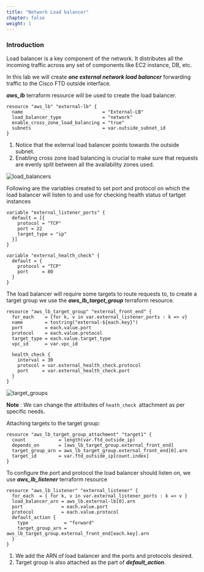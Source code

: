 ```yaml
---
title: "Network Load balancer"
chapter: false
weight: 1
---
```


### Introduction
Load balancer is a key component of the network. It distributes all the incoming traffic across any set of components like EC2 instance, DB, etc. 

In this lab we will create ***one external network load balancer*** forwarding traffic to the Cisco FTD outside interface.

***aws_lb*** terraform resource will be used to create the load balancer.  

```
resource "aws_lb" "external-lb" {
  name                             = "External-LB"
  load_balancer_type               = "network"
  enable_cross_zone_load_balancing = "true"
  subnets                          = var.outside_subnet_id
}
```

1. Notice that the external load balancer points towards the outside subnet.
2. Enabling cross zone load balancing is crucial to make sure that requests are evenly split between all the availability zones used. 
   
  ![load_balancers](//static/images/deploy_loadbalancers/lb.jpeg) 

Following are the variables created to set port and protocol on which the load balancer will listen to and use for checking health status of tartget instances 
```
variable "external_listener_ports" {
  default = [{
    protocol = "TCP"
    port = 22
    target_type = "ip"
  }]
}

variable "external_health_check" {
  default = {
    protocol = "TCP"
    port     = 80
  }
}
```

The load balancer will require some targets to route requests to, to create a target group we use the ***aws_lb_target_group*** terraform resource.

```
resource "aws_lb_target_group" "external_front_end" {
  for_each    = {for k, v in var.external_listener_ports : k => v}
  name        = tostring("external-${each.key}")
  port        = each.value.port
  protocol    = each.value.protocol
  target_type = each.value.target_type
  vpc_id      = var.vpc_id

  health_check {
    interval = 30
    protocol = var.external_health_check.protocol
    port     = var.external_health_check.port
  }
}
```    
  ![target_groups](//static/images/deploy_loadbalancers/target_groups.jpeg) 
  
 **Note** : We can change the attributes of ```heath_check ```attachment as per specific needs.

Attaching targets to the target group:

```
resource "aws_lb_target_group_attachment" "target1" {
  count            = length(var.ftd_outside_ip)
  depends_on       = [aws_lb_target_group.external_front_end]
  target_group_arn = aws_lb_target_group.external_front_end[0].arn
  target_id        = var.ftd_outside_ip[count.index]
}
```

To configure the port and protocol the load balancer should listen on, we use ***aws_lb_listener*** terraform resource

```
resource "aws_lb_listener" "external_listener" {
  for_each  = { for k, v in var.external_listener_ports : k => v }
  load_balancer_arn = aws_lb.external-lb[0].arn
  port              = each.value.port
  protocol          = each.value.protocol
  default_action {
    type             = "forward"
    target_group_arn = aws_lb_target_group.external_front_end[each.key].arn
  }
}
```
1. We add the ARN of load balancer and the ports and protocols desired. 
2. Target group is also attached as the part of ***default_action***.